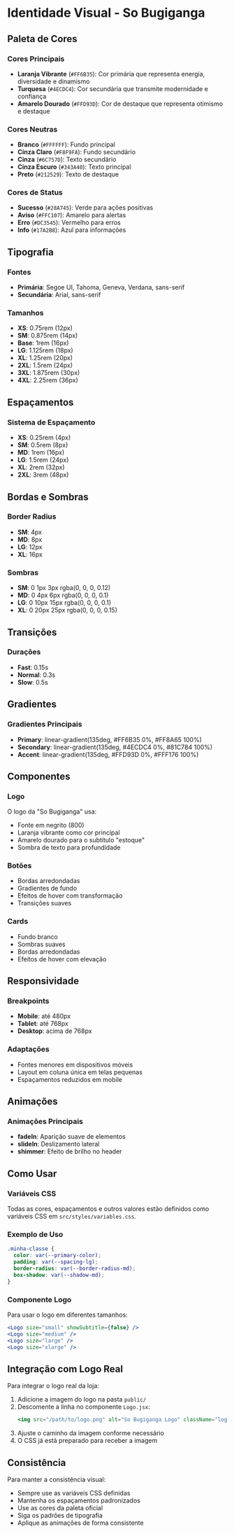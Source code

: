 # Identidade Visual - So Bugiganga

## Paleta de Cores

### Cores Principais
- **Laranja Vibrante** (`#FF6B35`): Cor primária que representa energia, diversidade e dinamismo
- **Turquesa** (`#4ECDC4`): Cor secundária que transmite modernidade e confiança
- **Amarelo Dourado** (`#FFD93D`): Cor de destaque que representa otimismo e destaque

### Cores Neutras
- **Branco** (`#FFFFFF`): Fundo principal
- **Cinza Claro** (`#F8F9FA`): Fundo secundário
- **Cinza** (`#6C757D`): Texto secundário
- **Cinza Escuro** (`#343A40`): Texto principal
- **Preto** (`#212529`): Texto de destaque

### Cores de Status
- **Sucesso** (`#28A745`): Verde para ações positivas
- **Aviso** (`#FFC107`): Amarelo para alertas
- **Erro** (`#DC3545`): Vermelho para erros
- **Info** (`#17A2B8`): Azul para informações

## Tipografia

### Fontes
- **Primária**: Segoe UI, Tahoma, Geneva, Verdana, sans-serif
- **Secundária**: Arial, sans-serif

### Tamanhos
- **XS**: 0.75rem (12px)
- **SM**: 0.875rem (14px)
- **Base**: 1rem (16px)
- **LG**: 1.125rem (18px)
- **XL**: 1.25rem (20px)
- **2XL**: 1.5rem (24px)
- **3XL**: 1.875rem (30px)
- **4XL**: 2.25rem (36px)

## Espaçamentos

### Sistema de Espaçamento
- **XS**: 0.25rem (4px)
- **SM**: 0.5rem (8px)
- **MD**: 1rem (16px)
- **LG**: 1.5rem (24px)
- **XL**: 2rem (32px)
- **2XL**: 3rem (48px)

## Bordas e Sombras

### Border Radius
- **SM**: 4px
- **MD**: 8px
- **LG**: 12px
- **XL**: 16px

### Sombras
- **SM**: 0 1px 3px rgba(0, 0, 0, 0.12)
- **MD**: 0 4px 6px rgba(0, 0, 0, 0.1)
- **LG**: 0 10px 15px rgba(0, 0, 0, 0.1)
- **XL**: 0 20px 25px rgba(0, 0, 0, 0.15)

## Transições

### Durações
- **Fast**: 0.15s
- **Normal**: 0.3s
- **Slow**: 0.5s

## Gradientes

### Gradientes Principais
- **Primary**: linear-gradient(135deg, #FF6B35 0%, #FF8A65 100%)
- **Secondary**: linear-gradient(135deg, #4ECDC4 0%, #81C784 100%)
- **Accent**: linear-gradient(135deg, #FFD93D 0%, #FFF176 100%)

## Componentes

### Logo
O logo da "So Bugiganga" usa:
- Fonte em negrito (800)
- Laranja vibrante como cor principal
- Amarelo dourado para o subtítulo "estoque"
- Sombra de texto para profundidade

### Botões
- Bordas arredondadas
- Gradientes de fundo
- Efeitos de hover com transformação
- Transições suaves

### Cards
- Fundo branco
- Sombras suaves
- Bordas arredondadas
- Efeitos de hover com elevação

## Responsividade

### Breakpoints
- **Mobile**: até 480px
- **Tablet**: até 768px
- **Desktop**: acima de 768px

### Adaptações
- Fontes menores em dispositivos móveis
- Layout em coluna única em telas pequenas
- Espaçamentos reduzidos em mobile

## Animações

### Animações Principais
- **fadeIn**: Aparição suave de elementos
- **slideIn**: Deslizamento lateral
- **shimmer**: Efeito de brilho no header

## Como Usar

### Variáveis CSS
Todas as cores, espaçamentos e outros valores estão definidos como variáveis CSS em `src/styles/variables.css`.

### Exemplo de Uso
```css
.minha-classe {
  color: var(--primary-color);
  padding: var(--spacing-lg);
  border-radius: var(--border-radius-md);
  box-shadow: var(--shadow-md);
}
```

### Componente Logo
Para usar o logo em diferentes tamanhos:
```jsx
<Logo size="small" showSubtitle={false} />
<Logo size="medium" />
<Logo size="large" />
<Logo size="xlarge" />
```

## Integração com Logo Real

Para integrar o logo real da loja:

1. Adicione a imagem do logo na pasta `public/`
2. Descomente a linha no componente `Logo.jsx`:
   ```jsx
   <img src="/path/to/logo.png" alt="So Bugiganga Logo" className="logo-image" />
   ```
3. Ajuste o caminho da imagem conforme necessário
4. O CSS já está preparado para receber a imagem

## Consistência

Para manter a consistência visual:
- Sempre use as variáveis CSS definidas
- Mantenha os espaçamentos padronizados
- Use as cores da paleta oficial
- Siga os padrões de tipografia
- Aplique as animações de forma consistente 